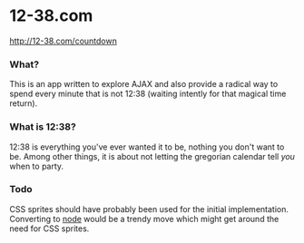 12-38.com
=========

http://12-38.com/countdown

### What?

This is an app written to explore AJAX and also provide a radical way to spend every minute that is not 12:38 (waiting intently for that magical time return).

### What is 12:38?

12:38 is everything you've ever wanted it to be, nothing you don't want to be. Among other things, it is about not letting the gregorian calendar tell *you* when to party. 

### Todo

CSS sprites should have probably been used for the initial implementation. Converting to [node](http://nodejs.org/) would be a trendy move which might get around the need for CSS sprites. 

